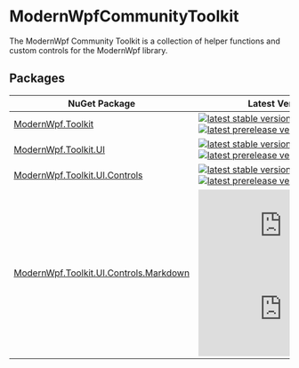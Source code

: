 # ModernWpfCommunityToolkit
The ModernWpf Community Toolkit is a collection of helper functions and custom controls for the ModernWpf library.

## Packages
| NuGet Package | Latest Versions |
| --- | --- |
| [ModernWpf.Toolkit][Toolkit] | [![latest stable version](https://img.shields.io/nuget/v/ModernWpf.Toolkit)][Toolkit]<br />[![latest prerelease version](https://img.shields.io/nuget/vpre/ModernWpf.Toolkit)][Toolkit.Pre] |
| [ModernWpf.Toolkit.UI][Toolkit.UI] | [![latest stable version](https://img.shields.io/nuget/v/ModernWpf.Toolkit.UI)][Toolkit.UI]<br />[![latest prerelease version](https://img.shields.io/nuget/vpre/ModernWpf.Toolkit.UI)][Toolkit.UI.Pre] |
| [ModernWpf.Toolkit.UI.Controls][Toolkit.UI.Controls] | [![latest stable version](https://img.shields.io/nuget/v/ModernWpf.Toolkit.UI.Controls)][Toolkit.UI.Controls]<br />[![latest prerelease version](https://img.shields.io/nuget/vpre/ModernWpf.Toolkit.UI.Controls)][Toolkit.UI.Controls.Pre] |
| [ModernWpf.Toolkit.UI.Controls.Markdown][Toolkit.UI.Controls.Markdown] | [![latest stable version](https://img.shields.io/nuget/v/ModernWpf.Toolkit.UI.Controls.Markdown)][Toolkit.UI.Controls.Markdown]<br />[![latest prerelease version](https://img.shields.io/nuget/vpre/ModernWpf.Toolkit.UI.Controls.Markdown)][Toolkit.UI.Controls.Markdown.Pre] |

[Toolkit]: https://www.nuget.org/packages/ModernWpf.Toolkit/
[Toolkit.Pre]: https://www.nuget.org/packages/ModernWpf.Toolkit/absoluteLatest
[Toolkit.UI]: https://www.nuget.org/packages/ModernWpf.Toolkit.UI/
[Toolkit.UI.Pre]: https://www.nuget.org/packages/ModernWpf.Toolkit.UI/absoluteLatest
[Toolkit.UI.Controls]: https://www.nuget.org/packages/ModernWpf.Toolkit.UI.Controls/
[Toolkit.UI.Controls.Pre]: https://www.nuget.org/packages/ModernWpf.Toolkit.UI.Controls/absoluteLatest
[Toolkit.UI.Controls.Markdown]: https://www.nuget.org/packages/ModernWpf.Toolkit.UI.Controls.Markdown/
[Toolkit.UI.Controls.Markdown.Pre]: https://www.nuget.org/packages/ModernWpf.Toolkit.UI.Controls.Markdown/absoluteLatest
